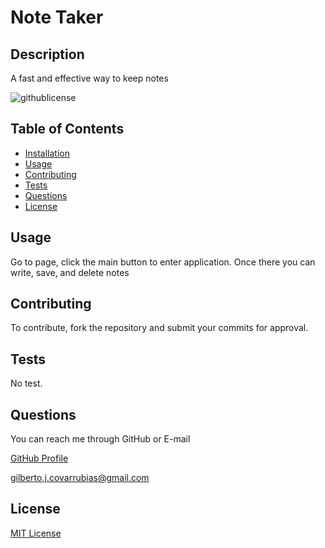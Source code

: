 
# Note Taker
    
## Description
A fast and effective way to keep notes

![githublicense](https://shields.io/badge/license-MIT-blue.svg)
  
## Table of Contents
  
- [Installation](#installation)
- [Usage](#usage)
- [Contributing](#contributing)
- [Tests](#tests)
- [Questions](#questions)
- [License](#license)
  
    
## Usage
Go to page, click the main button to enter application. Once there you can write, save, and delete notes

## Contributing
To contribute, fork the repository and submit your commits for approval.

## Tests
No test.
  
## Questions
You can reach me through GitHub or E-mail

[GitHub Profile](https://www.github.com/perfect-perfect/)

gilberto.j.covarrubias@gmail.com
    
## License
[MIT License](https://choosealicense.com/licenses/mit/)
